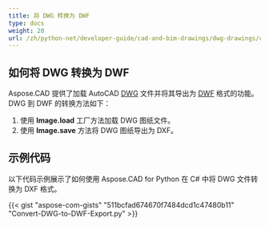 ```yaml
---
title: 将 DWG 转换为 DWF
type: docs
weight: 20
url: /zh/python-net/developer-guide/cad-and-bim-drawings/dwg-drawings/convert-dwg-to-dwf/
---
```


## **如何将 DWG 转换为 DWF**

Aspose.CAD 提供了加载 AutoCAD [DWG](https://docs.fileformat.com/cad/dwg/) 文件并将其导出为 [DWF](https://docs.fileformat.com/cad/dwf/) 格式的功能。DWG 到 DWF 的转换方法如下：

1. 使用 **Image.load** 工厂方法加载 DWG 图纸文件。
1. 使用 **Image.save** 方法将 DWG 图纸导出为 DXF。

## 示例代码

以下代码示例展示了如何使用 Aspose.CAD for Python 在 C# 中将 DWG 文件转换为 DXF 格式。

{{< gist "aspose-com-gists" "511bcfad674670f7484dcd1c47480b11" "Convert-DWG-to-DWF-Export.py" >}}
